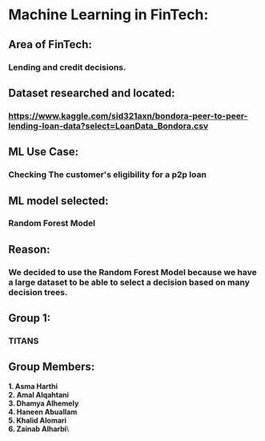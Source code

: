 # Machine Learning in FinTech:

## Area of FinTech:
### Lending and credit decisions.
 
## Dataset researched and located:
### https://www.kaggle.com/sid321axn/bondora-peer-to-peer-lending-loan-data?select=LoanData_Bondora.csv
 
## ML Use Case:

### Checking The customer's eligibility for  a p2p loan
 
## ML model selected:
### Random Forest Model
 
## Reason:
### **We decided to use the Random Forest Model because we have a large dataset to be able to select a decision based on many decision trees.**
## Group 1:
### **TITANS** 
## Group Members:
 **1. Asma Harthi**\
 **2. Amal Alqahtani**\
 **3. Dhamya Alhemely**\
 **4. Haneen Abuallam**\
 **5. Khalid Alomari**\
 **6. Zainab Alharbi**\
 
 


